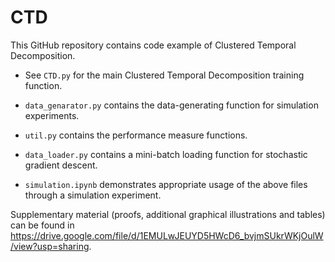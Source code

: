 # CTD

This GitHub repository contains code example of Clustered Temporal Decomposition. 

* See ```CTD.py``` for the main Clustered Temporal Decomposition training function.
* ```data_genarator.py``` contains the data-generating function for simulation experiments.
* ```util.py``` contains the performance measure functions.
* ```data_loader.py``` contains a mini-batch loading function for stochastic gradient descent.

* ```simulation.ipynb``` demonstrates appropriate usage of the above files through a simulation experiment.

Supplementary material (proofs, additional graphical illustrations and tables) can be found in https://drive.google.com/file/d/1EMULwJEUYD5HWcD6_bvjmSUkrWKjOulW/view?usp=sharing.
